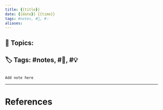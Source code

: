 ```yaml
---
title: {{title}}
date: {{date}} {{time}}
tags: #notes, #🌱, #💡 
aliases: 
---
```


## 🔗 **Topics**: 
## 🏷 Tags: #notes, #🌱, #💡 

```ad-note

Add note here

```

***
# References
